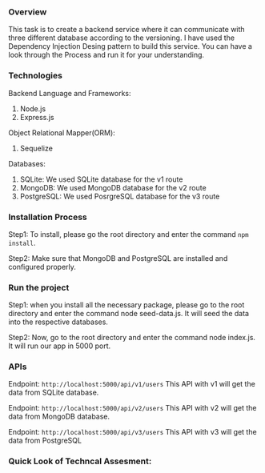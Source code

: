 ### Overview
This task is to create a backend service where it can communicate with three different database according to the versioning. I have used the Dependency Injection Desing pattern to build this service. You can have a look through the Process and run it for your understanding.

### Technologies

Backend Language and Frameworks:
1. Node.js
2. Express.js

Object Relational Mapper(ORM):
1. Sequelize

Databases:
1. SQLite: We used SQLite database for the v1 route
2. MongoDB: We used MongoDB database for the v2 route
3. PostgreSQL: We used PosrgreSQL database for the v3 route


### Installation Process
Step1: To install, please go the root directory and enter the command `npm install`.

Step2: Make sure that MongoDB and PostgreSQL are installed and configured properly.


### Run the project
Step1: when you install all the necessary package, please go to the root directory and enter the command node seed-data.js. 
It will seed the data into the respective databases.

Step2: Now, go to the root directory and enter the command node index.js. It will run our app in 5000 port.

### APIs
Endpoint: `http://localhost:5000/api/v1/users`
This API with v1 will get the data from SQLite database.

Endpoint: `http://localhost:5000/api/v2/users`
This API with v2 will get the data from MongoDB database.

Endpoint: `http://localhost:5000/api/v3/users`
This API with v3 will get the data from PostgreSQL


### Quick Look of Techncal Assesment: